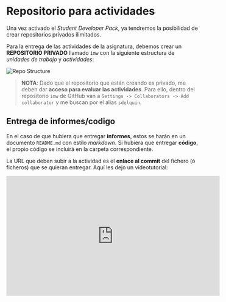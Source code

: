# Repositorio para actividades

Una vez activado el *Student Developer Pack*, ya tendremos la posibilidad de crear repositorios privados ilimitados.

Para la entrega de las actividades de la asignatura, debemos crear un **REPOSITORIO PRIVADO** llamado `imw` con la siguiente estructura de *unidades de trabajo* y *actividades*:

![Repo Structure](img/Repo_structure.png) 

> **NOTA**: Dado que el repositorio que están creando es privado, me deben dar **acceso para evaluar las actividades**. Para ello, dentro del repositorio `imw` de GitHub van a `Settings -> Collaborators -> Add collaborator` y me buscan por el alias `sdelquin`.

## Entrega de informes/codigo

En el caso de que hubiera que entregar **informes**, estos se harán en un documento `README.md` con estilo *markdown*. Si hubiera que entregar **código**, el propio código se incluirá en la carpeta correspondiente.

La URL que deben subir a la actividad es el **enlace al commit** del fichero (ó ficheros) que se quieran entregar. Aquí les dejo un vídeotutorial:

<iframe width="560" height="315" src="https://www.youtube.com/embed/qwfrM16_b3M" frameborder="0" allow="accelerometer; autoplay; encrypted-media; gyroscope; picture-in-picture" allowfullscreen></iframe>
